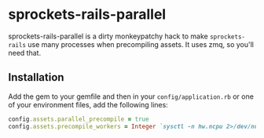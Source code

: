 # sprockets-rails-parallel

sprockets-rails-parallel is a dirty monkeypatchy hack to make `sprockets-rails` use many processes when precompiling assets. It uses zmq, so you'll need that.

## Installation

Add the gem to your gemfile and then in your `config/application.rb` or one of your environment files, add the following lines:

```ruby
config.assets.parallel_precompile = true
config.assets.precompile_workers = Integer `sysctl -n hw.ncpu 2>/dev/null` rescue 1 # or something like this
```

